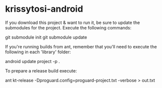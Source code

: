krissytosi-android
==================

If you download this project & want to run it, be sure to update the submodules for the project. Execute the following commands:

git submodule init
git submodule update

If you're running builds from ant, remember that you'll need to execute the following in each 'library' folder:

android update project -p .

To prepare a release build execute:

ant kt-release -Dproguard.config=proguard-project.txt -verbose > out.txt